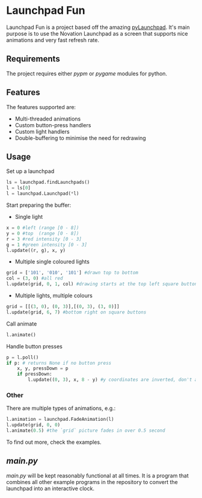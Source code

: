 # Launchpad Fun

Launchpad Fun is a project based off the amazing [pyLaunchpad](https://github.com/rjmunro/pyLaunchpad). It's main purpose is to use the Novation Launchpad as a screen that supports nice animations and very fast refresh rate.

## Requirements

The project requires either *pypm* or *pygame* modules for python.

## Features

The features supported are:
- Multi-threaded animations
- Custom button-press handlers
- Custom light handlers
- Double-buffering to minimise the need for redrawing

## Usage

Set up a launchpad

```python
ls = launchpad.findLaunchpads()
l = ls[0]
l = launchpad.Launchpad(*l)
```

Start preparing the buffer:
- Single light
```python
x = 0 #left (range [0 - 8])
y = 0 #top  (range [0 - 8])
r = 3 #red intensity [0 - 3]
g = 1 #green intensity [0 - 3]
l.update((r, g), x, y)
```
- Multiple single coloured lights
```python
grid = ['101', '010', '101'] #drawn top to bottom
col = (3, 0) #all red
l.update(grid, 0, 1, col) #drawing starts at the top left square button
```
- Multiple lights, multiple colours
```python
grid = [[(3, 0), (0, 3)],[(0, 3), (3, 0)]]
l.update(grid, 6, 7) #bottom right on square buttons
```

Call animate
```python
l.animate()
```

Handle button presses
```python
p = l.poll() 
if p: # returns None if no button press
    x, y, pressDown = p
    if pressDown:
        l.update((0, 3), x, 8 - y) #y coordinates are inverted, don't ask why
```

### Other

There are multiple types of animations, e.g.:

```python
l.animation = launchpad.FadeAnimation(l)
l.update(grid, 0, 0)
l.animate(0.5) #the `grid` picture fades in over 0.5 second
```

To find out more, check the examples.


## *main.py*

*main.py* will be kept reasonably functional at all times. It is a program
that combines all other example programs in the repository to convert the launchpad into an interactive clock.
